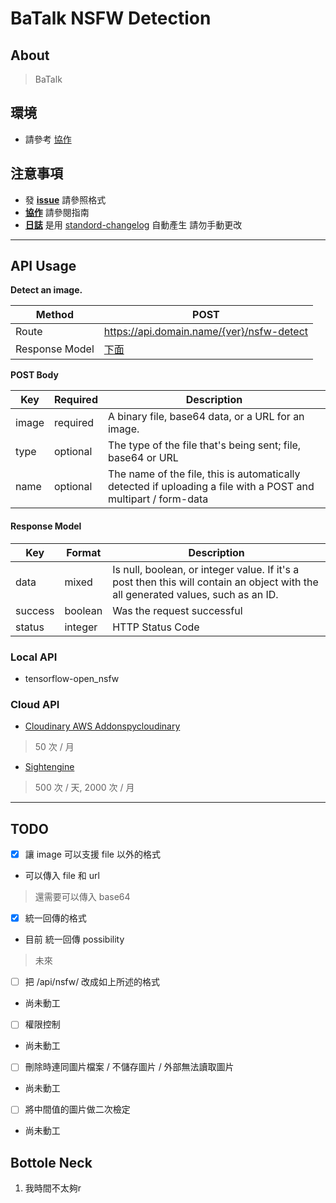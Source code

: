 # BaTalk NSFW Detection

## About

> BaTalk 

## 環境
* 請參考 [協作](CONTRIBUTING.md)

## 注意事項
* 發 **[issue](.github/issue_templates/)** 請參照格式
* **[協作](CONTRIBUTING.md)** 請參閱指南
* **[日誌](CHANGELOG.md)** 是用 [standord-changelog](https://www.npmjs.com/package/standard-changelog) 自動產生 請勿手動更改

---

## API Usage

**Detect an image.**

| Method | POST
| --- | ---
| Route | https://api.domain.name/{ver}/nsfw-detect
| Response Model | [下面](#response-model)

**POST Body**

| Key | Required | Description
| --- | --- | ---
| image | required | A binary file, base64 data, or a URL for an image.
| type | optional | The type of the file that's being sent; file, base64 or URL
| name | optional | The name of the file, this is automatically detected if uploading a file with a POST and multipart / form-data

#### Response Model

| Key | Format | Description
| --- | --- | ---
| data | mixed | Is null, boolean, or integer value. If it's a post then this will contain an object with the all generated values, such as an ID.
| success | boolean | Was the request successful
| status | integer | HTTP Status Code

### Local API
* tensorflow-open_nsfw

### Cloud API
* [Cloudinary AWS Addons](https://cloudinary.com/documentation/aws_rekognition_ai_moderation_addon)[pycloudinary](https://github.com/cloudinary/pycloudinary)

> 50 次 / 月

* [Sightengine](https://sightengine.com/docs/getstarted)

> 500 次 / 天, 2000 次 / 月

---

## TODO
- [x] 讓 image 可以支援 file 以外的格式
* 可以傳入 file 和 url
> 還需要可以傳入 base64

- [x] 統一回傳的格式
* 目前 統一回傳 possibility
> 未來

- [ ] 把 /api/nsfw/ 改成如上所述的格式
* 尚未動工

- [ ] 權限控制
* 尚未動工

- [ ] 刪除時連同圖片檔案 / 不儲存圖片 / 外部無法讀取圖片
* 尚未動工

- [ ] 將中間值的圖片做二次檢定
* 尚未動工

## Bottole Neck
1. 我時間不太夠r